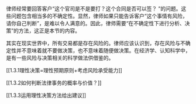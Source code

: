 律师经常要回答客户“这个官司是不是要打？这个合同是否可以签？ ”的问题。这些问题包含相当多的不确定性。显然，律师如果只能告诉客户“这个事情有风险，请你自己判断”，是难以令人满意的。因此，律师需要“在不确定性下进行分析、决策”的方法，这正是本节的内容。

其实在现实世界中，所有交易都是存在风险的。律师应该认识到，存在风险与不确定性并不意味着就不要做决策，也不意味着随便做决策。在经济学、认知科学中，是有一些风险与决策相关的科学做法供借鉴的。

[[1.3.1理性决策=理性预期原则+考虑风险承受能力]]

[[1.3.2如何判断法律事务的概率与价值？]]

[[1.3.3运用理性决策方法给出建议]]